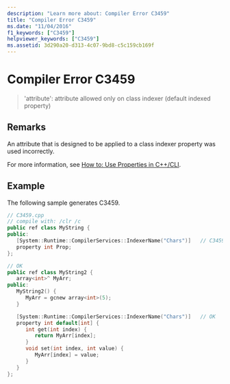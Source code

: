 ```yaml
---
description: "Learn more about: Compiler Error C3459"
title: "Compiler Error C3459"
ms.date: "11/04/2016"
f1_keywords: ["C3459"]
helpviewer_keywords: ["C3459"]
ms.assetid: 3d290a20-d313-4c07-9bd8-c5c159cb169f
---
```

# Compiler Error C3459

> 'attribute': attribute allowed only on class indexer (default indexed property)

## Remarks

An attribute that is designed to be applied to a class indexer property was used incorrectly.

For more information, see [How to: Use Properties in C++/CLI](../../dotnet/how-to-use-properties-in-cpp-cli.md).

## Example

The following sample generates C3459.

```cpp
// C3459.cpp
// compile with: /clr /c
public ref class MyString {
public:
   [System::Runtime::CompilerServices::IndexerName("Chars")]   // C3459
   property int Prop;
};

// OK
public ref class MyString2 {
   array<int>^ MyArr;
public:
   MyString2() {
      MyArr = gcnew array<int>(5);
   }

   [System::Runtime::CompilerServices::IndexerName("Chars")]   // OK
   property int default[int] {
      int get(int index) {
         return MyArr[index];
      }
      void set(int index, int value) {
         MyArr[index] = value;
      }
   }
};
```
